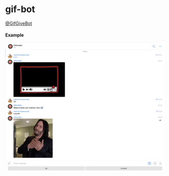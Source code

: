# gif-bot

[@GifGiveBot](https://t.me/GifGiveBot)

#### Example
![Example](resources/img/example.png)